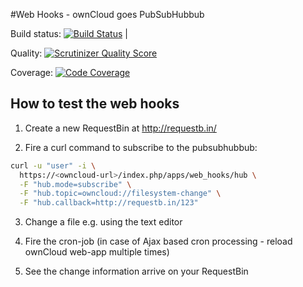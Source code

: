 #Web Hooks - ownCloud goes PubSubHubbub

Build status: [![Build Status](https://travis-ci.org/owncloud/web_hooks.png?branch=master)](https://travis-ci.org/owncloud/web_hooks) |

Quality: [![Scrutinizer Quality Score](https://scrutinizer-ci.com/g/owncloud/web_hooks/badges/quality-score.png?s=9dfd4fe5f4b771561de13ac9d16bf24d4204cc52)](https://scrutinizer-ci.com/g/owncloud/web_hooks/)

Coverage: [![Code Coverage](https://scrutinizer-ci.com/g/owncloud/web_hooks/badges/coverage.png?s=a41d6a9cf571950d6146bff9825d1e6d59f17e75)](https://scrutinizer-ci.com/g/owncloud/web_hooks/)

How to test the web hooks
-------------------------

1. Create a new RequestBin at http://requestb.in/

2. Fire a curl command to subscribe to the pubsubhubbub:
  ```sh
  curl -u "user" -i \
    https://<owncloud-url>/index.php/apps/web_hooks/hub \
    -F "hub.mode=subscribe" \
    -F "hub.topic=owncloud://filesystem-change" \
    -F "hub.callback=http://requestb.in/123"
  ```

3. Change a file e.g. using the text editor

4. Fire the cron-job (in case of Ajax based cron processing - reload ownCloud web-app multiple times)

5. See the change information arrive on your RequestBin
